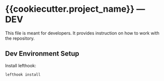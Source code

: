 # {{cookiecutter.project_name}} — DEV

This file is meant for developers. It provides instruction on how to
work with the repository.

## Dev Environment Setup

Install lefthook:

    lefthook install
